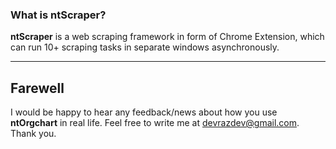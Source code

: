 ### What is ntScraper? ###

**ntScraper** is a web scraping framework in form of Chrome Extension, which can run 10+ scraping tasks in separate windows asynchronously.

---

## Farewell ##
I would be happy to hear any feedback/news about how you use **ntOrgchart** in real life. Feel free to write me at devrazdev@gmail.com. Thank you.
